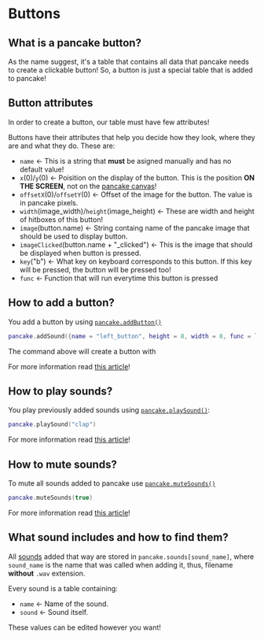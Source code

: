 # Buttons

## What is a pancake button?

As the name suggest, it's a table that contains all data that pancake needs to create a clickable button! So, a button is just a special table that is added to pancake!

## Button attributes

In order to create a button, our table must have few attributes!

Buttons have their attributes that help you decide how they look, where they are and what they do. These are:
- `name` <- This is a string that **must** be asigned manually and has no default value!
- `x`(0)/`y`(0) <- Poisition on the display of the button. This is the position **ON THE SCREEN**, not on the [pancake canvas](http://mightypancake.games/#/documentation/topics/pancake_canvas)!
- `offsetX`(0)/`offsetY`(0) <- Offset of the image for the button. The value is in pancake pixels.
- `width`(image_width)/`height`(image_height) <- These are width and height of hitboxes of this button!
- `image`(button.name) <- String containg name of the pancake image that should be used to display button.
- `imageClicked`(button.name + "\_clicked") <- This is the image that should be displayed when button is pressed.
- `key`("b") <- What key on keyboard corresponds to this button. If this key will be pressed, the button will be pressed too!
- `func` <- Function that will run everytime this button is pressed

## How to add a button?

You add a button by using [`pancake.addButton()`](http://mightypancake.games/#/documentation/functions/pancake.addButton())

```lua
pancake.addSound({name = "left_button", height = 8, width = 8, func = leftPressed, key = "d"})
```

The command above will create a button with

For more information read [this article](http://mightypancake.games/#/documentation/functions/pancake.addSound())!

## How to play sounds?

You play previously added sounds using [`pancake.playSound()`](http://mightypancake.games/#/documentation/functions/pancake.playSound()):

 ```lua
pancake.playSound("clap")
```

For more information read [this article](http://mightypancake.games/#/documentation/functions/pancake.playSound())!

## How to mute sounds?

To mute all sounds added to pancake use [`pancake.muteSounds()`](http://mightypancake.games/#/documentation/functions/pancake.muteSounds())

```lua
pancake.muteSounds(true)
```
For more information read [this article](http://mightypancake.games/#/documentation/functions/pancake.muteSounds())!

## What sound includes and how to find them?

All [sounds](http://mightypancake.games/#/documentation/topics/sounds) added that way are stored in `pancake.sounds[sound_name]`, where `sound_name` is the name that was called when adding it, thus, filename **without** `.wav` extension.

Every sound is a table containing:
- `name` <- Name of the sound.
- `sound` <- Sound itself.

These values can be edited however you want!
